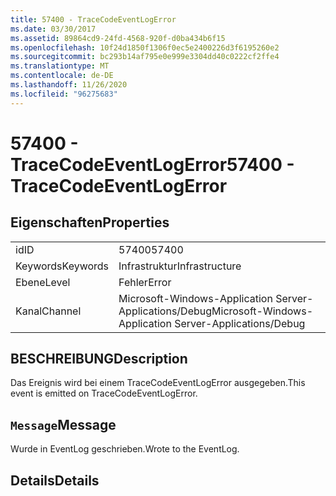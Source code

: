 ```yaml
---
title: 57400 - TraceCodeEventLogError
ms.date: 03/30/2017
ms.assetid: 89864cd9-24fd-4568-920f-d0ba434b6f15
ms.openlocfilehash: 10f24d1850f1306f0ec5e2400226d3f6195260e2
ms.sourcegitcommit: bc293b14af795e0e999e3304dd40c0222cf2ffe4
ms.translationtype: MT
ms.contentlocale: de-DE
ms.lasthandoff: 11/26/2020
ms.locfileid: "96275683"
---
```

# <a name="57400---tracecodeeventlogerror"></a><span data-ttu-id="d1b0d-102">57400 - TraceCodeEventLogError</span><span class="sxs-lookup"><span data-stu-id="d1b0d-102">57400 - TraceCodeEventLogError</span></span>

## <a name="properties"></a><span data-ttu-id="d1b0d-103">Eigenschaften</span><span class="sxs-lookup"><span data-stu-id="d1b0d-103">Properties</span></span>  
  
|||  
|-|-|  
|<span data-ttu-id="d1b0d-104">id</span><span class="sxs-lookup"><span data-stu-id="d1b0d-104">ID</span></span>|<span data-ttu-id="d1b0d-105">57400</span><span class="sxs-lookup"><span data-stu-id="d1b0d-105">57400</span></span>|  
|<span data-ttu-id="d1b0d-106">Keywords</span><span class="sxs-lookup"><span data-stu-id="d1b0d-106">Keywords</span></span>|<span data-ttu-id="d1b0d-107">Infrastruktur</span><span class="sxs-lookup"><span data-stu-id="d1b0d-107">Infrastructure</span></span>|  
|<span data-ttu-id="d1b0d-108">Ebene</span><span class="sxs-lookup"><span data-stu-id="d1b0d-108">Level</span></span>|<span data-ttu-id="d1b0d-109">Fehler</span><span class="sxs-lookup"><span data-stu-id="d1b0d-109">Error</span></span>|  
|<span data-ttu-id="d1b0d-110">Kanal</span><span class="sxs-lookup"><span data-stu-id="d1b0d-110">Channel</span></span>|<span data-ttu-id="d1b0d-111">Microsoft-Windows-Application Server-Applications/Debug</span><span class="sxs-lookup"><span data-stu-id="d1b0d-111">Microsoft-Windows-Application Server-Applications/Debug</span></span>|  
  
## <a name="description"></a><span data-ttu-id="d1b0d-112">BESCHREIBUNG</span><span class="sxs-lookup"><span data-stu-id="d1b0d-112">Description</span></span>  

 <span data-ttu-id="d1b0d-113">Das Ereignis wird bei einem TraceCodeEventLogError ausgegeben.</span><span class="sxs-lookup"><span data-stu-id="d1b0d-113">This event is emitted on TraceCodeEventLogError.</span></span>  
  
## <a name="message"></a><span data-ttu-id="d1b0d-114">`Message`</span><span class="sxs-lookup"><span data-stu-id="d1b0d-114">Message</span></span>  

 <span data-ttu-id="d1b0d-115">Wurde in EventLog geschrieben.</span><span class="sxs-lookup"><span data-stu-id="d1b0d-115">Wrote to the EventLog.</span></span>  
  
## <a name="details"></a><span data-ttu-id="d1b0d-116">Details</span><span class="sxs-lookup"><span data-stu-id="d1b0d-116">Details</span></span>
